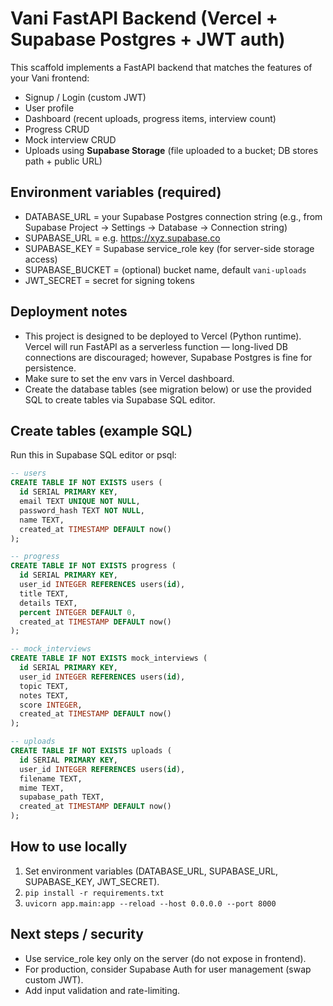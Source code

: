 # Vani FastAPI Backend (Vercel + Supabase Postgres + JWT auth)

This scaffold implements a FastAPI backend that matches the features of your Vani frontend:
- Signup / Login (custom JWT)
- User profile
- Dashboard (recent uploads, progress items, interview count)
- Progress CRUD
- Mock interview CRUD
- Uploads using **Supabase Storage** (file uploaded to a bucket; DB stores path + public URL)

## Environment variables (required)
- DATABASE_URL = your Supabase Postgres connection string (e.g., from Supabase Project -> Settings -> Database -> Connection string)
- SUPABASE_URL = e.g. https://xyz.supabase.co
- SUPABASE_KEY = Supabase service_role key (for server-side storage access)
- SUPABASE_BUCKET = (optional) bucket name, default `vani-uploads`
- JWT_SECRET = secret for signing tokens

## Deployment notes
- This project is designed to be deployed to Vercel (Python runtime). Vercel will run FastAPI as a serverless function — long-lived DB connections are discouraged; however, Supabase Postgres is fine for persistence.
- Make sure to set the env vars in Vercel dashboard.
- Create the database tables (see migration below) or use the provided SQL to create tables via Supabase SQL editor.

## Create tables (example SQL)
Run this in Supabase SQL editor or psql:
```sql
-- users
CREATE TABLE IF NOT EXISTS users (
  id SERIAL PRIMARY KEY,
  email TEXT UNIQUE NOT NULL,
  password_hash TEXT NOT NULL,
  name TEXT,
  created_at TIMESTAMP DEFAULT now()
);

-- progress
CREATE TABLE IF NOT EXISTS progress (
  id SERIAL PRIMARY KEY,
  user_id INTEGER REFERENCES users(id),
  title TEXT,
  details TEXT,
  percent INTEGER DEFAULT 0,
  created_at TIMESTAMP DEFAULT now()
);

-- mock_interviews
CREATE TABLE IF NOT EXISTS mock_interviews (
  id SERIAL PRIMARY KEY,
  user_id INTEGER REFERENCES users(id),
  topic TEXT,
  notes TEXT,
  score INTEGER,
  created_at TIMESTAMP DEFAULT now()
);

-- uploads
CREATE TABLE IF NOT EXISTS uploads (
  id SERIAL PRIMARY KEY,
  user_id INTEGER REFERENCES users(id),
  filename TEXT,
  mime TEXT,
  supabase_path TEXT,
  created_at TIMESTAMP DEFAULT now()
);
```

## How to use locally
1. Set environment variables (DATABASE_URL, SUPABASE_URL, SUPABASE_KEY, JWT_SECRET).
2. `pip install -r requirements.txt`
3. `uvicorn app.main:app --reload --host 0.0.0.0 --port 8000`

## Next steps / security
- Use service_role key only on the server (do not expose in frontend).
- For production, consider Supabase Auth for user management (swap custom JWT).
- Add input validation and rate-limiting.

